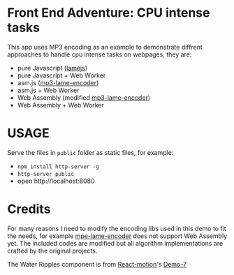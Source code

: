 Front End Adventure: CPU intense tasks
======================================

This app uses MP3 encoding as an example to demonstrate diffrent approaches to
handle cpu intense tasks on webpages, they are:

- pure Javascript ([lamejs](https://github.com/zhuker/lamejs))
- pure Javascript + Web Worker
- asm.js ([mp3-lame-encoder](https://github.com/higuma/mp3-lame-encoder-js))
- asm.js + Web Worker
- Web Assembly (modified [mp3-lame-encoder](https://github.com/higuma/mp3-lame-encoder-js))
- Web Assembly + Web Worker

USAGE
=====

Serve the files in `public` folder as static files, for example:

- `npm install http-server -g`
- `http-server public`
- open http://localhost:8080

Credits
=======

For many reasons I need to modify the encoding libs used in this demo to fit the
needs, for example [mpe-lame-encoder](https://github.com/higuma/mp3-lame-encoder-js) does not
support Web Assembly yet. The included codes are modified but all algorithm
implementations are crafted by the original projects.

The Water Ripples component is from [React-motion](https://github.com/chenglou/react-motion)'s
[Demo-7](https://github.com/chenglou/react-motion/tree/master/demos/demo7-water-ripples)
